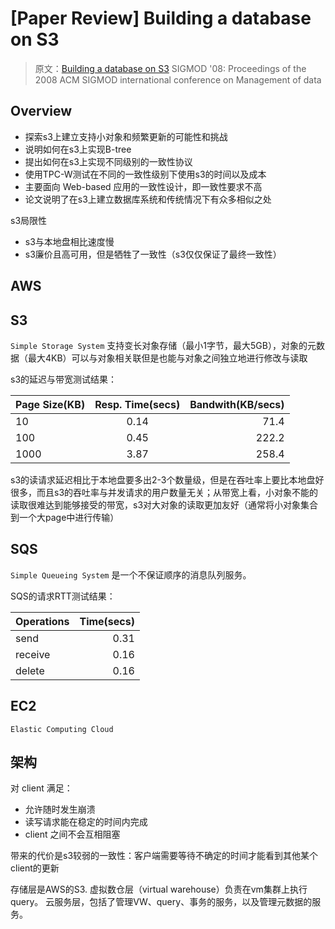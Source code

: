 # [Paper Review] Building a database on S3

> 原文：[Building a database on S3](https://dl.acm.org/doi/pdf/10.1145/1376616.1376645) SIGMOD '08: Proceedings of the 2008 ACM SIGMOD international conference on Management of data

## Overview

- 探索s3上建立支持小对象和频繁更新的可能性和挑战
- 说明如何在s3上实现B-tree
- 提出如何在s3上实现不同级别的一致性协议
- 使用TPC-W测试在不同的一致性级别下使用s3的时间以及成本
- 主要面向 Web-based 应用的一致性设计，即一致性要求不高
- 论文说明了在s3上建立数据库系统和传统情况下有众多相似之处

s3局限性

- s3与本地盘相比速度慢
- s3廉价且高可用，但是牺牲了一致性（s3仅仅保证了最终一致性）

## AWS

## S3

`Simple Storage System` 支持变长对象存储（最小1字节，最大5GB），对象的元数据（最大4KB）可以与对象相关联但是也能与对象之间独立地进行修改与读取

s3的延迟与带宽测试结果：

| Page Size(KB) | Resp. Time(secs) | Bandwith(KB/secs) |
|:--------|:-------:|--------:|
| 10 | 0.14 | 71.4 |
| 100 | 0.45 | 222.2 |
| 1000 | 3.87 | 258.4 |

s3的读请求延迟相比于本地盘要多出2-3个数量级，但是在吞吐率上要比本地盘好很多，而且s3的吞吐率与并发请求的用户数量无关；从带宽上看，小对象不能的读取很难达到能够接受的带宽，s3对大对象的读取更加友好（通常将小对象集合到一个大page中进行传输）

## SQS

`Simple Queueing System` 是一个不保证顺序的消息队列服务。

SQS的请求RTT测试结果：

| Operations | Time(secs) |
|:--------|-------:|
| send | 0.31 |
| receive | 0.16 |
| delete | 0.16 |

## EC2

`Elastic Computing Cloud` 

## 架构


对 client 满足：

- 允许随时发生崩溃
- 读写请求能在稳定的时间内完成
- client 之间不会互相阻塞

带来的代价是s3较弱的一致性：客户端需要等待不确定的时间才能看到其他某个client的更新

存储层是AWS的S3.
虚拟数仓层（virtual warehouse）负责在vm集群上执行query。
云服务层，包括了管理VW、query、事务的服务，以及管理元数据的服务。
